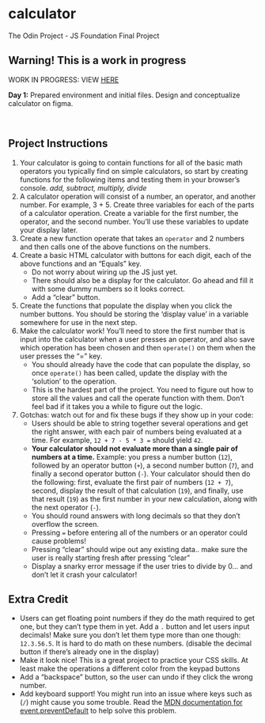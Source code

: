 # calculator

The Odin Project - JS Foundation Final Project

## Warning! This is a work in progress

WORK IN PROGRESS: VIEW [HERE](https://hello-damiro.github.io/calculator)

**Day 1:** Prepared environment and initial files. Design and conceptualize calculator on figma.

</br>

## Project Instructions

1. Your calculator is going to contain functions for all of the basic math operators you typically find on simple calculators, so start by creating functions for the following items and testing them in your browser’s console. _add, subtract, multiply, divide_
2. A calculator operation will consist of a number, an operator, and another number. For example, 3 + 5. Create three variables for each of the parts of a calculator operation. Create a variable for the first number, the operator, and the second number. You’ll use these variables to update your display later.
3. Create a new function operate that takes an `operator` and 2 numbers and then calls one of the above functions on the numbers.
4. Create a basic HTML calculator with buttons for each digit, each of the above functions and an “Equals” key.
    - Do not worry about wiring up the JS just yet.
    - There should also be a display for the calculator. Go ahead and fill it with some dummy numbers so it looks correct.
    - Add a “clear” button.
5. Create the functions that populate the display when you click the number buttons. You should be storing the ‘display value’ in a variable somewhere for use in the next step.
6. Make the calculator work! You’ll need to store the first number that is input into the calculator when a user presses an operator, and also save which operation has been chosen and then `operate()` on them when the user presses the “=” key.
    - You should already have the code that can populate the display, so once `operate()` has been called, update the display with the ‘solution’ to the operation.
    - This is the hardest part of the project. You need to figure out how to store all the values and call the operate function with them. Don’t feel bad if it takes you a while to figure out the logic.
7. Gotchas: watch out for and fix these bugs if they show up in your code:
    - Users should be able to string together several operations and get the right answer, with each pair of numbers being evaluated at a time. For example, `12 + 7 - 5 * 3 =` should yield `42`.
    - **Your calculator should not evaluate more than a single pair of numbers at a time.** Example: you press a number button (`12`), followed by an operator button (`+`), a second number button (`7`), and finally a second operator button (`-`). Your calculator should then do the following: first, evaluate the first pair of numbers (`12 + 7`), second, display the result of that calculation (`19`), and finally, use that result (`19`) as the first number in your new calculation, along with the next operator (`-`).
    - You should round answers with long decimals so that they don’t overflow the screen.
    - Pressing `=` before entering all of the numbers or an operator could cause problems!
    - Pressing “clear” should wipe out any existing data.. make sure the user is really starting fresh after pressing “clear”
    - Display a snarky error message if the user tries to divide by 0… and don’t let it crash your calculator!

## Extra Credit

-   Users can get floating point numbers if they do the math required to get one, but they can’t type them in yet. Add a `.` button and let users input decimals! Make sure you don’t let them type more than one though: `12.3.56.5`. It is hard to do math on these numbers. (disable the decimal button if there’s already one in the display)
-   Make it look nice! This is a great project to practice your CSS skills. At least make the operations a different color from the keypad buttons
-   Add a “backspace” button, so the user can undo if they click the wrong number.
-   Add keyboard support! You might run into an issue where keys such as (`/`) might cause you some trouble. Read the [MDN documentation for event.preventDefault](https://developer.mozilla.org/en-US/docs/Web/API/Event/preventDefault) to help solve this problem.
